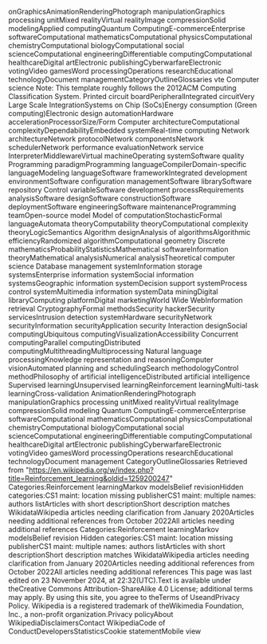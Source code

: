 onGraphicsAnimationRenderingPhotograph manipulationGraphics processing unitMixed realityVirtual realityImage compressionSolid modelingApplied computingQuantum ComputingE-commerceEnterprise softwareComputational mathematicsComputational physicsComputational chemistryComputational biologyComputational social scienceComputational engineeringDifferentiable computingComputational healthcareDigital artElectronic publishingCyberwarfareElectronic votingVideo gamesWord processingOperations researchEducational technologyDocument managementCategoryOutlineGlossaries vte Computer science Note: This template roughly follows the 2012ACM Computing Classification System. Printed circuit boardPeripheralIntegrated circuitVery Large Scale IntegrationSystems on Chip (SoCs)Energy consumption (Green computing)Electronic design automationHardware accelerationProcessorSize/Form Computer architectureComputational complexityDependabilityEmbedded systemReal-time computing Network architectureNetwork protocolNetwork componentsNetwork schedulerNetwork performance evaluationNetwork service InterpreterMiddlewareVirtual machineOperating systemSoftware quality Programming paradigmProgramming languageCompilerDomain-specific languageModeling languageSoftware frameworkIntegrated development environmentSoftware configuration managementSoftware librarySoftware repository Control variableSoftware development processRequirements analysisSoftware designSoftware constructionSoftware deploymentSoftware engineeringSoftware maintenanceProgramming teamOpen-source model Model of computationStochasticFormal languageAutomata theoryComputability theoryComputational complexity theoryLogicSemantics Algorithm designAnalysis of algorithmsAlgorithmic efficiencyRandomized algorithmComputational geometry Discrete mathematicsProbabilityStatisticsMathematical softwareInformation theoryMathematical analysisNumerical analysisTheoretical computer science Database management systemInformation storage systemsEnterprise information systemSocial information systemsGeographic information systemDecision support systemProcess control systemMultimedia information systemData miningDigital libraryComputing platformDigital marketingWorld Wide WebInformation retrieval CryptographyFormal methodsSecurity hackerSecurity servicesIntrusion detection systemHardware securityNetwork securityInformation securityApplication security Interaction designSocial computingUbiquitous computingVisualizationAccessibility Concurrent computingParallel computingDistributed computingMultithreadingMultiprocessing Natural language processingKnowledge representation and reasoningComputer visionAutomated planning and schedulingSearch methodologyControl methodPhilosophy of artificial intelligenceDistributed artificial intelligence Supervised learningUnsupervised learningReinforcement learningMulti-task learningCross-validation AnimationRenderingPhotograph manipulationGraphics processing unitMixed realityVirtual realityImage compressionSolid modeling Quantum ComputingE-commerceEnterprise softwareComputational mathematicsComputational physicsComputational chemistryComputational biologyComputational social scienceComputational engineeringDifferentiable computingComputational healthcareDigital artElectronic publishingCyberwarfareElectronic votingVideo gamesWord processingOperations researchEducational technologyDocument management CategoryOutlineGlossaries Retrieved from "https://en.wikipedia.org/w/index.php?title=Reinforcement_learning&oldid=1259200247" Categories:Reinforcement learningMarkov modelsBelief revisionHidden categories:CS1 maint: location missing publisherCS1 maint: multiple names: authors listArticles with short descriptionShort description matches WikidataWikipedia articles needing clarification from January 2020Articles needing additional references from October 2022All articles needing additional references Categories:Reinforcement learningMarkov modelsBelief revision Hidden categories:CS1 maint: location missing publisherCS1 maint: multiple names: authors listArticles with short descriptionShort description matches WikidataWikipedia articles needing clarification from January 2020Articles needing additional references from October 2022All articles needing additional references This page was last edited on 23 November 2024, at 22:32(UTC).Text is available under theCreative Commons Attribution-ShareAlike 4.0 License; additional terms may apply. By using this site, you agree to theTerms of UseandPrivacy Policy. Wikipedia is a registered trademark of theWikimedia Foundation, Inc., a non-profit organization.Privacy policyAbout WikipediaDisclaimersContact WikipediaCode of ConductDevelopersStatisticsCookie statementMobile view